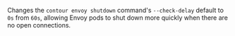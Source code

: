 Changes the `contour envoy shutdown` command's `--check-delay` default to `0s` from `60s`, allowing Envoy pods to shut down more quickly when there are no open connections.
